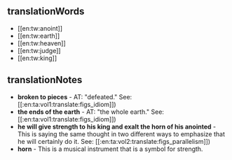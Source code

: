 ## translationWords

* [[en:tw:anoint]]
* [[en:tw:earth]]
* [[en:tw:heaven]]
* [[en:tw:judge]]
* [[en:tw:king]]

## translationNotes

* **broken to pieces** - AT: "defeated."  See: [[:en:ta:vol1:translate:figs_idiom]])
* **the ends of the earth** - AT: "the whole earth." See: [[:en:ta:vol1:translate:figs_idiom]])
* **he will give strength to his king and exalt the horn of his anointed** - This is saying the same thought in two different ways to emphasize that he will certainly do it.  See: [[:en:ta:vol2:translate:figs_parallelism]])
* **horn** - This is a musical instrument that is a symbol for strength.
